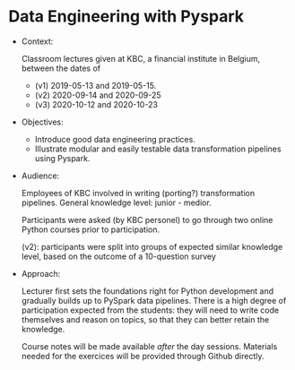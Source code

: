 # Data Engineering with Pyspark

* Context: 
  
  Classroom lectures given at KBC, a financial institute in Belgium, between 
  the dates of
  
   * (v1) 2019-05-13 and 2019-05-15.
   * (v2) 2020-09-14 and 2020-09-25
   * (v3) 2020-10-12 and 2020-10-23

* Objectives:

  - Introduce good data engineering practices.
  - Illustrate modular and easily testable data transformation pipelines using 
    Pyspark.
  
* Audience:

  Employees of KBC involved in writing (porting?) transformation pipelines. 
  General knowledge level: junior - medior.
  
  Participants were asked (by KBC personel) to go through two online Python
  courses prior to participation.
  
  (v2): participants were split into groups of expected similar knowledge level,
  based on the outcome of a 10-question survey

* Approach:

  Lecturer first sets the foundations right for Python development and gradually
  builds up to PySpark data pipelines.
  There is a high degree of participation expected from the students: they will
  need to write code themselves and reason on topics, so that they can better 
  retain the knowledge. 
  
  Course notes will be made available _after_ the day sessions. Materials 
  needed for the exercices will be provided through Github directly.